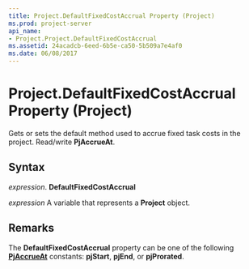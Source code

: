 ```yaml
---
title: Project.DefaultFixedCostAccrual Property (Project)
ms.prod: project-server
api_name:
- Project.Project.DefaultFixedCostAccrual
ms.assetid: 24acadcb-6eed-6b5e-ca50-5b509a7e4af0
ms.date: 06/08/2017
---
```



# Project.DefaultFixedCostAccrual Property (Project)

Gets or sets the default method used to accrue fixed task costs in the project. Read/write  **PjAccrueAt**.


## Syntax

 _expression_. **DefaultFixedCostAccrual**

 _expression_ A variable that represents a **Project** object.


## Remarks

The  **DefaultFixedCostAccrual** property can be one of the following **[PjAccrueAt](pjaccrueat-enumeration-project.md)** constants: **pjStart**, **pjEnd**, or **pjProrated**.


